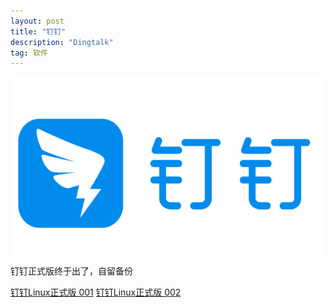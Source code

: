 ```yaml
---
layout: post
title: "钉钉" 
description: "Dingtalk"
tag: 软件
---   
```

![](./Dingtalk_for_linux/logo.jpeg)
钉钉正式版终于出了，自留备份

[钉钉Linux正式版 001](https://gitee.com/zknb-666/zknb-666/raw/jekyll/_posts/Dingtalk_for_linux/dingtalk.7z.001)
[钉钉Linux正式版 002](https://gitee.com/zknb-666/zknb-666/raw/jekyll/_posts/Dingtalk_for_linux/dingtalk.7z.002)

